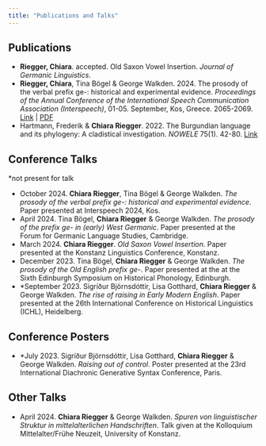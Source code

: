 ```yaml
---
title: "Publications and Talks"
---
```


## Publications

- **Riegger, Chiara**. accepted. Old Saxon Vowel Insertion. *Journal of Germanic Linguistics*.
- **Riegger, Chiara**, Tina Bögel & George Walkden. 2024. The prosody of the verbal prefix ge-: historical and experimentalevidence. *Proceedings of the Annual Conference of the International Speech Communication Association (Interspeech)*,01-05. September, Kos, Greece. 2065-2069.
[Link](https://www.isca-archive.org/interspeech_2024/riegger24_interspeech.html) | [PDF](/mywebsite/papers/Riegger_Bögel_Walkden_2024_Interspeech.pdf)
- Hartmann, Frederik & **Chiara Riegger**. 2022. The Burgundian language and its phylogeny: A cladistical investigation. *NOWELE* 75(1). 42-80.
[Link](https://www.benjamins.com/catalog/nowele.00062.har)

## Conference Talks
*not present for talk

- October 2024. **Chiara Riegger**, Tina Bögel & George Walkden. *The prosody of the verbal prefix ge-: historical and experimental evidence*. Paper presented at Interspeech 2024, Kos.
- April 2024. Tina Bögel, **Chiara Riegger** & George Walkden. *The prosody of the prefix ge- in (early) West Germanic*. Paper presented at the Forum for Germanic Language Studies, Cambridge.
- March 2024. **Chiara Riegger**. *Old Saxon Vowel Insertion*. Paper presented at the Konstanz Linguistics Conference, Konstanz.
- December 2023. Tina Bögel, **Chiara Riegger** & George Walkden. *The prosody of the Old English prefix ge-*. Paper presented at the at the Sixth Edinburgh Symposium on Historical Phonology, Edinburgh.
- *September 2023. Sigríður Björnsdóttir, Lisa Gotthard, **Chiara Riegger** & George Walkden. *The rise of raising in Early ModernEnglish*. Paper presented at the 26th International Conference on Historical Linguistics (ICHL), Heidelberg. 

## Conference Posters

- *July 2023. Sigríður Björnsdóttir, Lisa Gotthard, **Chiara Riegger** & George Walkden. *Raising out of control*. Poster presentedat the 23rd International Diachronic Generative Syntax Conference, Paris.

## Other Talks

- April 2024. **Chiara Riegger** & George Walkden. *Spuren von linguistischer Struktur in mittelalterlichen Handschriften*. Talk given at the Kolloquium Mittelalter/Frühe Neuzeit, University of Konstanz.
